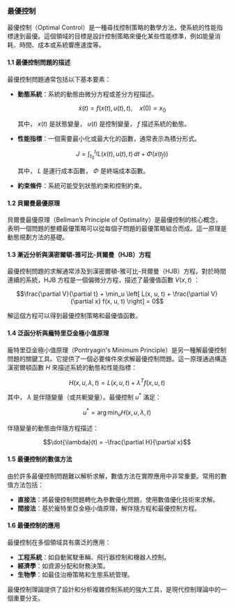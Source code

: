 ### 最優控制

最優控制（Optimal Control）是一種尋找控制策略的數學方法，使系統的性能指標達到最優。這個領域的目標是設計控制策略來優化某些性能標準，例如能量消耗、時間、成本或系統響應速度等。

#### 1.1 最優控制問題的描述

最優控制問題通常包括以下基本要素：

- **動態系統**：系統的動態由微分方程或差分方程描述。
  
  $$\dot{x}(t) = f(x(t), u(t), t), \quad x(0) = x_0$$


  其中， $`x(t)`$  是狀態變量， $`u(t)`$  是控制變量， $`f`$  描述系統的動態。

- **性能指標**：一個需要最小化或最大化的函數，通常表示為積分形式。

  $$J = \int_{t_0}^{t_f} L(x(t), u(t), t) \, dt + \Phi(x(t_f))$$


  其中， $`L`$  是運行成本函數， $`\Phi`$  是終端成本函數。

- **約束條件**：系統可能受到狀態約束和控制約束。

#### 1.2 貝爾曼最優原理

貝爾曼最優原理（Bellman’s Principle of Optimality）是最優控制的核心概念，表明一個問題的整體最優策略可以從每個子問題的最優策略組合而成。這一原理是動態規劃方法的基礎。

#### 1.3 漸近分析與漢密爾頓-雅可比-貝爾曼（HJB）方程

最優控制問題的求解通常涉及到漢密爾頓-雅可比-貝爾曼（HJB）方程。對於時間連續的系統，HJB 方程是一個偏微分方程，描述了最優值函數  $`V(x, t)`$ ：

$$\frac{\partial V}{\partial t} + \min_u \left[ L(x, u, t) + \frac{\partial V}{\partial x} f(x, u, t) \right] = 0$$


解這個方程可以得到最優控制策略和最優值函數。

#### 1.4 泛函分析與龐特里亞金極小值原理

龐特里亞金極小值原理（Pontryagin's Minimum Principle）是另一種解最優控制問題的關鍵工具。它提供了一個必要條件來求解最優控制問題。這一原理通過構造漢密爾頓函數  $`H`$  來描述系統的動態和性能指標：

$$H(x, u, \lambda, t) = L(x, u, t) + \lambda^T f(x, u, t)$$


其中， $`\lambda`$  是伴隨變量（或共軛變量）。最優控制  $`u^*`$  滿足：

$$u^* = \arg\min_u H(x, u, \lambda, t)$$


伴隨變量的動態由伴隨方程描述：

$$\dot{\lambda}(t) = -\frac{\partial H}{\partial x}$$


#### 1.5 最優控制的數值方法

由於許多最優控制問題難以解析求解，數值方法在實際應用中非常重要。常用的數值方法包括：

- **直接法**：將最優控制問題轉化為參數優化問題，使用數值優化技術來求解。
- **間接法**：基於龐特里亞金極小值原理，解伴隨方程和最優控制方程。

#### 1.6 最優控制的應用

最優控制在多個領域具有廣泛的應用：

- **工程系統**：如自動駕駛車輛、飛行器控制和機器人控制。
- **經濟學**：如資源分配和財務決策。
- **生物學**：如最佳治療策略和生態系統管理。

最優控制理論提供了設計和分析複雜控制系統的強大工具，是現代控制理論中的一個重要分支。